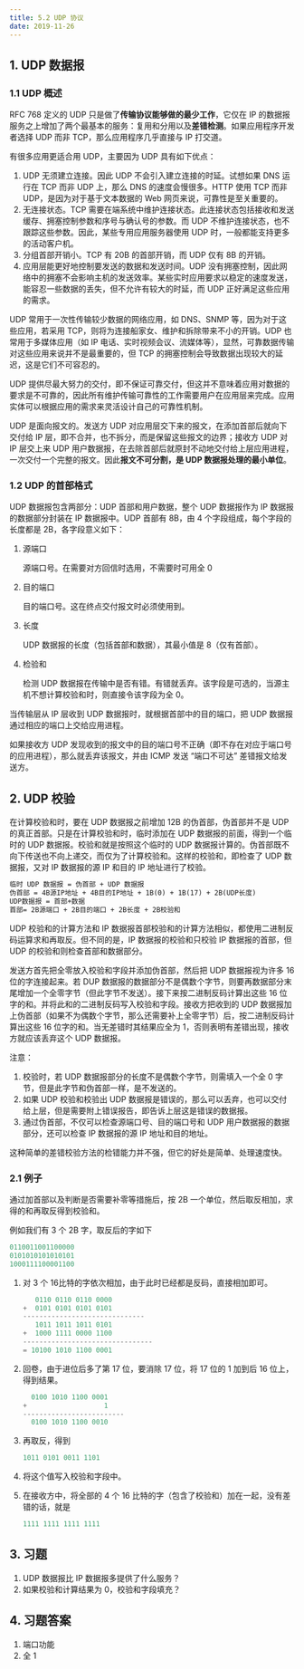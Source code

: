 ```yaml
---
title: 5.2 UDP 协议
date: 2019-11-26
---
```


## 1. UDP 数据报

### 1.1 UDP 概述

RFC 768 定义的 UDP 只是做了**传输协议能够做的最少工作**，它仅在 IP 的数据报服务之上增加了两个最基本的服务：复用和分用以及**差错检测**。如果应用程序开发者选择 UDP 而非 TCP，那么应用程序几乎直接与 IP 打交道。

有很多应用更适合用 UDP，主要因为 UDP 具有如下优点：

1. UDP 无须建立连接。因此 UDP 不会引入建立连接的时延。试想如果 DNS 运行在 TCP 而非 UDP 上，那么 DNS 的速度会慢很多。HTTP 使用 TCP 而非 UDP，是因为对于基于文本数据的 Web 网页来说，可靠性是至关重要的。
2. 无连接状态。TCP 需要在端系统中维护连接状态。此连接状态包括接收和发送缓存、拥塞控制参数和序号与确认号的参数。而 UDP 不维护连接状态，也不跟踪这些参数。因此，某些专用应用服务器使用 UDP 时，一般都能支持更多的活动客户机。
3. 分组首部开销小。TCP 有 20B 的首部开销，而 UDP 仅有 8B 的开销。
4. 应用层能更好地控制要发送的数据和发送时间。UDP 没有拥塞控制，因此网络中的拥塞不会影响主机的发送效率。某些实时应用要求以稳定的速度发送，能容忍一些数据的丢失，但不允许有较大的时延，而 UDP 正好满足这些应用的需求。

UDP 常用于一次性传输较少数据的网络应用，如 DNS、SNMP 等，因为对于这些应用，若采用 TCP，则将为连接船家女、维护和拆除带来不小的开销。UDP 也常用于多媒体应用（如 IP 电话、实时视频会议、流媒体等），显然，可靠数据传输对这些应用来说并不是最重要的，但 TCP 的拥塞控制会导致数据出现较大的延迟，这是它们不可容忍的。

UDP 提供尽最大努力的交付，即不保证可靠交付，但这并不意味着应用对数据的要求是不可靠的，因此所有维护传输可靠性的工作需要用户在应用层来完成。应用实体可以根据应用的需求来灵活设计自己的可靠性机制。

UDP 是面向报文的。发送方 UDP 对应用层交下来的报文，在添加首部后就向下交付给 IP 层，即不合并，也不拆分，而是保留这些报文的边界；接收方 UDP 对 IP 层交上来 UDP 用户数据报，在去除首部后就原封不动地交付给上层应用进程，一次交付一个完整的报文。因此**报文不可分割，是 UDP 数据报处理的最小单位**。

### 1.2 UDP 的首部格式

UDP 数据报包含两部分：UDP 首部和用户数据，整个 UDP 数据报作为 IP 数据报的数据部分封装在 IP 数据报中。UDP 首部有 8B，由 4 个字段组成，每个字段的长度都是 2B，各字段意义如下：

1. 源端口

   源端口号。在需要对方回信时选用，不需要时可用全 0

2. 目的端口

   目的端口号。这在终点交付报文时必须使用到。

3. 长度

   UDP 数据报的长度（包括首部和数据），其最小值是 8（仅有首部）。

4. 检验和

   检测 UDP 数据报在传输中是否有错。有错就丢弃。该字段是可选的，当源主机不想计算校验和时，则直接令该字段为全 0。

当传输层从 IP 层收到 UDP 数据报时，就根据首部中的目的端口，把 UDP 数据报通过相应的端口上交给应用进程。

如果接收方 UDP 发现收到的报文中的目的端口号不正确（即不存在对应于端口号的应用进程），那么就丢弃该报文，并由 ICMP 发送 “端口不可达” 差错报文给发送方。

## 2. UDP 校验

在计算校验和时，要在 UDP 数据报之前增加 12B 的伪首部，伪首部并不是 UDP 的真正首部。只是在计算校验和时，临时添加在 UDP 数据报的前面，得到一个临时的 UDP 数据报。校验和就是按照这个临时的 UDP 数据报计算的。伪首部既不向下传送也不向上递交，而仅为了计算校验和。这样的校验和，即检查了 UDP 数据报，又对 IP 数据报的源 IP 和目的 IP 地址进行了校验。

```markdown
临时 UDP 数据报 = 伪首部 + UDP 数据报
伪首部 = 4B源IP地址 + 4B目的IP地址 + 1B(0) + 1B(17) + 2B(UDP长度)
UDP数据报 = 首部+数据
首部= 2B源端口 + 2B目的端口 + 2B长度 + 2B校验和
```

UDP 校验和的计算方法和 IP 数据报首部校验和的计算方法相似，都使用二进制反码运算求和再取反。但不同的是，IP 数据报的校验和只校验 IP 数据报的首部，但 UDP 的校验和则检查首部和数据部分。

发送方首先把全零放入校验和字段并添加伪首部，然后把 UDP 数据报视为许多 16位的字连接起来。若 DUP 数据报的数据部分不是偶数个字节，则要再数据部分末尾增加一个全零字节（但此字节不发送）。接下来按二进制反码计算出这些 16 位字的和。并将此和的二进制反码写入校验和字段。接收方把收到的 UDP 数据报加上伪首部（如果不为偶数个字节，那么还需要补上全零字节）后，按二进制反码计算出这些 16 位字的和。当无差错时其结果应全为 1，否则表明有差错出现，接收方就应该丢弃这个 UDP 数据报。

注意：

1. 校验时，若 UDP 数据报部分的长度不是偶数个字节，则需填入一个全 0 字节，但是此字节和伪首部一样，是不发送的。
2. 如果 UDP 校验和校验出 UDP 数据报是错误的，那么可以丢弃，也可以交付给上层，但是需要附上错误报告，即告诉上层这是错误的数据报。
3. 通过伪首部，不仅可以检查源端口号、目的端口号和 UDP 用户数据报的数据部分，还可以检查 IP 数据报的源 IP 地址和目的地址。

这种简单的差错校验方法的检错能力并不强，但它的好处是简单、处理速度快。

### 2.1 例子

通过加首部以及判断是否需要补零等措施后，按 2B 一个单位，然后取反相加，求得的和再取反得到校验和。

例如我们有 3 个 2B 字，取反后的字如下

```c++
0110011001100000
0101010101010101
1000111100001100
```

1. 对 3 个 16比特的字依次相加，由于此时已经都是反码，直接相加即可。

   ```c++
      0110 0110 0110 0000 
   +  0101 0101 0101 0101
   ------------------------------
      1011 1011 1011 0101
   +  1000 1111 0000 1100 
   --------------------------------
   = 10100 1010 1100 0001
   ```

2. 回卷，由于进位后多了第 17 位，要消除 17 位，将 17 位的 1 加到后 16 位上，得到结果。

   ```c++
     0100 1010 1100 0001
   +                   1
   -------------------------
     0100 1010 1100 0010
   ```

3. 再取反，得到

   ```c++
   1011 0101 0011 1101
   ```

4. 将这个值写入校验和字段中。

5. 在接收方中，将全部的 4 个 16 比特的字（包含了校验和）加在一起，没有差错的话，就是

   ```c++
   1111 1111 1111 1111
   ```


## 3. 习题

1. UDP 数据报比 IP 数据报多提供了什么服务？
2. 如果校验和计算结果为 0，校验和字段填充？

## 4. 习题答案

1. 端口功能
2. 全 1

